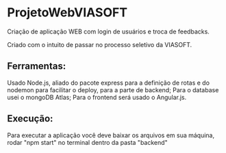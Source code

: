 # ProjetoWebVIASOFT

Criação de aplicação WEB com login de usuários e troca de feedbacks.

Criado com o intuito de passar no processo seletivo da VIASOFT.

## Ferramentas:
Usado Node.js, aliado do pacote express para a definição de rotas e do nodemon para facilitar o deploy, para a parte de backend;
Para o database usei o mongoDB Atlas;
Para o frontend será usado o Angular.js.

## Execução:
Para executar a aplicação você deve baixar os arquivos em sua máquina, rodar "npm start" no terminal dentro da pasta "backend"

